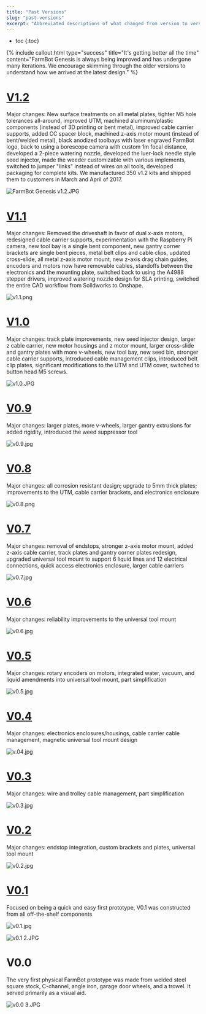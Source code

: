 ```yaml
---
title: "Past Versions"
slug: "past-versions"
excerpt: "Abbreviated descriptions of what changed from version to version of FarmBot Genesis"
---
```


* toc
{:toc}


{%
include callout.html
type="success"
title="It's getting better all the time"
content="FarmBot Genesis is always being improved and has undergone many iterations. We encourage skimming through the older versions to understand how we arrived at the latest design."
%}

# [V1.2](https://genesis.farm.bot/docs/v1.2)
Major changes: New surface treatments on all metal plates, tighter M5 hole tolerances all-around, improved UTM, machined aluminum/plastic components (instead of 3D printing or bent metal), improved cable carrier supports, added CC spacer block, machined z-axis motor mount (instead of bent/welded metal), black anodized toolbays with laser engraved FarmBot logo, back to using a borescope camera with custom 1m focal distance, developed a 2-piece watering nozzle, developed the luer-lock needle style seed injector, made the weeder customizable with various implements, switched to jumper "links" instead of wires on all tools, developed packaging for complete kits. We manufactured 350 v1.2 kits and shipped them to customers in March and April of 2017.

![FarmBot Genesis v1.2.JPG](FarmBot_Genesis_v1.2.JPG)

# [V1.1](https://genesis.farm.bot/docs/v1.1)
Major changes: Removed the driveshaft in favor of dual x-axis motors, redesigned cable carrier supports, experimentation with the Raspberry Pi camera, new tool bay is a single bent component, new gantry corner brackets are single bent pieces, metal belt clips and cable clips, updated cross-slide, all metal z-axis motor mount, new z-axis drag chain guides, encoders and motors now have removable cables, standoffs between the electronics and the mounting plate, switched back to using the A4988 stepper drivers, improved watering nozzle design for SLA printing, switched the entire CAD workflow from Solidworks to Onshape.

![v1.1.png](v1.1.png)

# [V1.0](https://genesis.farm.bot/docs/v1.0)
Major changes: track plate improvements, new seed injector design, larger z cable carrier, new motor housings and z motor mount, larger cross-slide and gantry plates with more v-wheels, new tool bay, new seed bin, stronger cable carrier supports, introduced cable management clips, introduced belt clip plates, significant modifications to the UTM and UTM cover, switched to button head M5 screws.

![v1.0.JPG](v1.0.JPG)

# [V0.9](https://genesis.farm.bot/docs/v0.9)
Major changes: larger plates, more v-wheels, larger gantry extrusions for added rigidity, introduced the weed suppressor tool

![v0.9.jpg](v0.9.jpg)

# [V0.8](https://genesis.farm.bot/docs/v0.8)
Major changes: all corrosion resistant design; upgrade to 5mm thick plates; improvements to the UTM, cable carrier brackets, and electronics enclosure

![v0.8.png](v0.8.png)

# [V0.7](https://genesis.farm.bot/docs/v0.7)
Major changes: removal of endstops, stronger z-axis motor mount, added z-axis cable carrier, track plates and gantry corner plates redesign, upgraded universal tool mount to support 6 liquid lines and 12 electrical connections, quick access electronics enclosure, larger cable carriers

![v0.7.jpg](v0.7.jpg)

# [V0.6](https://genesis.farm.bot/docs/v0.6)
Major changes: reliability improvements to the universal tool mount

![v0.6.jpg](v0.6.jpg)

# [V0.5](https://genesis.farm.bot/docs/v0.5)
Major changes: rotary encoders on motors, integrated water, vacuum, and liquid amendments into universal tool mount, part simplification

![v0.5.jpg](v0.5.jpg)

# [V0.4](https://genesis.farm.bot/docs/v0.4)
Major changes: electronics enclosures/housings, cable carrier cable management, magnetic universal tool mount design

![v.04.jpg](v.04.jpg)

# [V0.3](https://genesis.farm.bot/docs/v0.3)
Major changes: wire and trolley cable management, part simplification

![v0.3.jpg](v0.3.jpg)

# [V0.2](https://genesis.farm.bot/docs/v0.2)
Major changes: endstop integration, custom brackets and plates, universal tool mount

![v0.2.jpg](v0.2.jpg)

# [V0.1](https://genesis.farm.bot/docs/v0.1)
Focused on being a quick and easy first prototype, V0.1 was constructed from all off-the-shelf components

![v0.1.jpg](v0.1.jpg)



![v0.1 2.JPG](v0.1_2.JPG)

# V0.0
The very first physical FarmBot prototype was made from welded steel square stock, C-channel, angle iron, garage door wheels, and a trowel. It served primarily as a visual aid.

![v0.0 3.JPG](v0.0_3.JPG)

